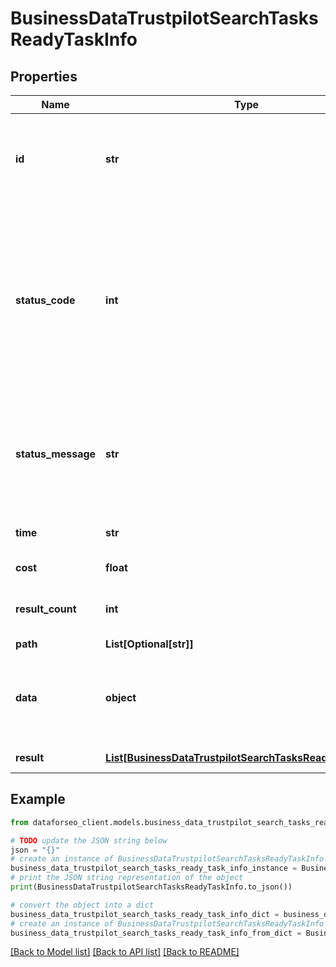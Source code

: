 # BusinessDataTrustpilotSearchTasksReadyTaskInfo


## Properties

Name | Type | Description | Notes
------------ | ------------- | ------------- | -------------
**id** | **str** | task identifier unique task identifier in our system in the UUID format | [optional] 
**status_code** | **int** | status code of the task generated by DataForSEO, can be within the following range: 10000-60000 you can find the full list of the response codes here | [optional] 
**status_message** | **str** | informational message of the task you can find the full list of general informational messages here | [optional] 
**time** | **str** | execution time, seconds | [optional] 
**cost** | **float** | total tasks cost, USD | [optional] 
**result_count** | **int** | number of elements in the result array | [optional] 
**path** | **List[Optional[str]]** | URL path | [optional] 
**data** | **object** | contains the same parameters that you specified in the POST request | [optional] 
**result** | [**List[BusinessDataTrustpilotSearchTasksReadyResultInfo]**](BusinessDataTrustpilotSearchTasksReadyResultInfo.md) | array of results | [optional] 

## Example

```python
from dataforseo_client.models.business_data_trustpilot_search_tasks_ready_task_info import BusinessDataTrustpilotSearchTasksReadyTaskInfo

# TODO update the JSON string below
json = "{}"
# create an instance of BusinessDataTrustpilotSearchTasksReadyTaskInfo from a JSON string
business_data_trustpilot_search_tasks_ready_task_info_instance = BusinessDataTrustpilotSearchTasksReadyTaskInfo.from_json(json)
# print the JSON string representation of the object
print(BusinessDataTrustpilotSearchTasksReadyTaskInfo.to_json())

# convert the object into a dict
business_data_trustpilot_search_tasks_ready_task_info_dict = business_data_trustpilot_search_tasks_ready_task_info_instance.to_dict()
# create an instance of BusinessDataTrustpilotSearchTasksReadyTaskInfo from a dict
business_data_trustpilot_search_tasks_ready_task_info_from_dict = BusinessDataTrustpilotSearchTasksReadyTaskInfo.from_dict(business_data_trustpilot_search_tasks_ready_task_info_dict)
```
[[Back to Model list]](../README.md#documentation-for-models) [[Back to API list]](../README.md#documentation-for-api-endpoints) [[Back to README]](../README.md)


